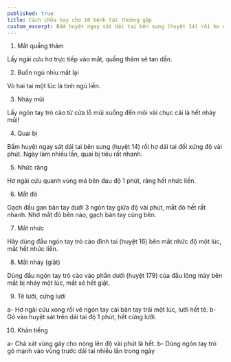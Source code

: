 ```yaml
---
published: true
title: Cách chữa hay cho 10 bệnh tật thường gặp
custom_excerpt: Bấm huyệt ngay sát dái tai bên sưng (huyệt 14) rồi hơ dái tai đối xứng độ vài phút. Ngày làm nhiều lần, quai bị tiêu rất nhanh.
---
```


1. Mắt quầng thâm

Lấy ngải cứu hơ trực tiếp vào mắt, quầng thâm sẽ tan dần.

2. Buồn ngủ nhíu mắt lại

Vò hai tai một lúc là tỉnh ngủ liền.

3. Nhảy mũi

Lấy ngón tay trỏ cào từ cửa lỗ mũi xuống đến môi vài chục cái là hết nhảy mũi!

4. Quai bị

Bấm huyệt ngay sát dái tai bên sưng (huyệt 14) rồi hơ dái tai đối xứng độ vài phút. Ngày làm nhiều lần, quai bị tiêu rất nhanh.

5. Nhức răng

Hơ ngải cứu quanh vùng má bên đau độ 1 phút, răng hết nhức liền.

6. Mắt đỏ

Gạch đầu gan bàn tay dưới 3 ngón tay giữa độ vài phút, mắt đỏ hết rất nhanh. Nhớ mắt đỏ bên nào, gạch bàn tay cùng bên.

7. Mắt nhức

Hãy dùng đầu ngón tay trỏ cào đỉnh tai (huyệt 16) bên mắt nhức độ một lúc, mắt hết nhức liền.

8. Mắt nháy (giật)

Dùng đầu ngón tay trỏ cào vào phần dưới (huyệt 179) của đầu lông mày bên mắt bị nháy một lúc, mắt sẽ hết giật.

9. Tê lưỡi, cứng lưỡi

a- Hơ ngải cứu xong rồi vê ngón tay cái bàn tay trái một lúc, lưỡi hết tê.
b- Gõ vào huyệt sát trên dái tai độ 1 phút, hết cứng lưỡi.

10. Khản tiếng

a- Chà xát vùng gáy cho nóng lên độ vài phút là hết.
b- Dùng ngón tay trỏ gõ mạnh vào vùng trước dái tai nhiều lần trong ngày